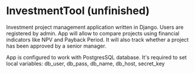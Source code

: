 # InvestmentTool (unfinished)

Investment project management application written in Django. Users are registered by admin. App will allow to compare projects using financial indicators like NPV and Payback Period. It will also track whether a project has been approved by a senior manager.

App is configured to work with PostgresSQL database. It's required to set local variables: db_user, db_pass, db_name, db_host, secret_key
